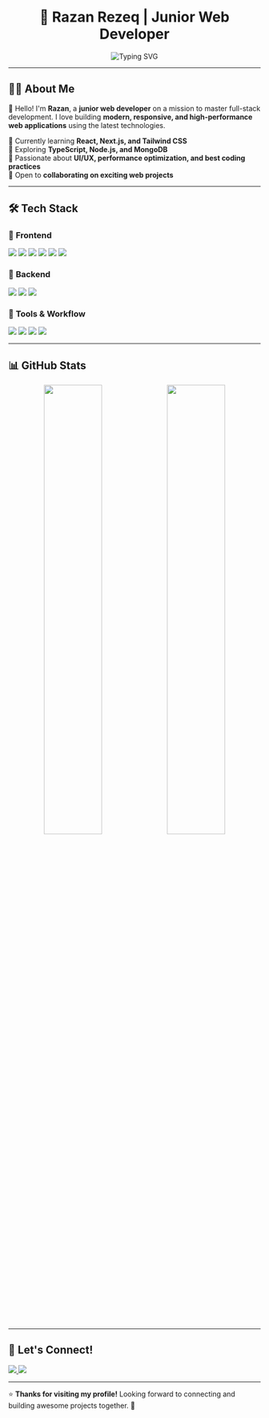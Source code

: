 <h1 align="center">🚀 Razan Rezeq | Junior Web Developer</h1>
<p align="center">
  <img src="https://readme-typing-svg.demolab.com?font=Fira+Code&weight=500&size=22&pause=1000&color=22C3E6&center=true&vCenter=true&width=600&lines=Front-End+Developer+%7C+React.js+%7C+Next.js;Passionate+About+Modern+Web+Technologies;Building+Scalable+and+Interactive+Web+Apps" alt="Typing SVG">
</p>

---

## 👩‍💻 About Me  
🌟 Hello! I'm **Razan**, a **junior web developer** on a mission to master full-stack development. I love building **modern, responsive, and high-performance web applications** using the latest technologies.  

🔹 Currently learning **React, Next.js, and Tailwind CSS**  
🔹 Exploring **TypeScript, Node.js, and MongoDB**  
🔹 Passionate about **UI/UX, performance optimization, and best coding practices**  
🔹 Open to **collaborating on exciting web projects**  

---

## 🛠️ Tech Stack  

### 🔹 **Frontend**  
<p align="left">
  <img src="https://img.shields.io/badge/HTML5-E34F26?style=flat&logo=html5&logoColor=white">
  <img src="https://img.shields.io/badge/CSS3-1572B6?style=flat&logo=css3&logoColor=white">
  <img src="https://img.shields.io/badge/JavaScript-F7DF1E?style=flat&logo=javascript&logoColor=black">
  <img src="https://img.shields.io/badge/React-61DAFB?style=flat&logo=react&logoColor=black">
  <img src="https://img.shields.io/badge/Next.js-000000?style=flat&logo=nextdotjs&logoColor=white">
  <img src="https://img.shields.io/badge/TailwindCSS-38B2AC?style=flat&logo=tailwindcss&logoColor=white">
</p>

### 🔹 **Backend**  
<p align="left">
  <img src="https://img.shields.io/badge/Node.js-339933?style=flat&logo=nodedotjs&logoColor=white">
  <img src="https://img.shields.io/badge/Express.js-000000?style=flat&logo=express&logoColor=white">
  <img src="https://img.shields.io/badge/MongoDB-4EA94B?style=flat&logo=mongodb&logoColor=white">
</p>

### 🔹 **Tools & Workflow**  
<p align="left">
  <img src="https://img.shields.io/badge/Git-F05032?style=flat&logo=git&logoColor=white">
  <img src="https://img.shields.io/badge/GitHub-181717?style=flat&logo=github&logoColor=white">
  <img src="https://img.shields.io/badge/Visual%20Studio%20Code-007ACC?style=flat&logo=visualstudiocode&logoColor=white">
  <img src="https://img.shields.io/badge/Figma-F24E1E?style=flat&logo=figma&logoColor=white">
</p>

---

## 📊 GitHub Stats  
<p align="center">
  <img src="https://github-readme-stats.vercel.app/api?username=RazanRezeq&show_icons=true&theme=radical&hide_border=true" width="48%">
  <img src="https://github-readme-streak-stats.herokuapp.com/?user=RazanRezeq&theme=radical&hide_border=true" width="48%">
</p>

---

## 🤝 Let's Connect!  
<p align="left">
  <a href="https://github.com/RazanRezeq">
    <img src="https://img.shields.io/badge/GitHub-181717?style=for-the-badge&logo=github&logoColor=white">
  </a>
  <a href="mailto:razan.rezzq@gmail.com">
    <img src="https://img.shields.io/badge/Email-D14836?style=for-the-badge&logo=gmail&logoColor=white">
  </a>
</p>

---

⭐ **Thanks for visiting my profile!** Looking forward to connecting and building awesome projects together. 🚀  

